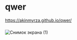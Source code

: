 # qwer
 https://akinmyrza.github.io/qwer/
 
 ###
 ![Снимок экрана (1)](https://user-images.githubusercontent.com/45089065/71236260-b32dab00-2328-11ea-8e1c-28ff8266718a.png)

